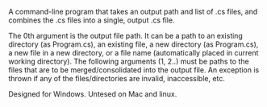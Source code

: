 A command-line program that takes an output path and list of .cs files, and combines the .cs files into a single, output .cs file. 

The 0th argument is the output file path. It can be a path to an existing directory (as Program.cs), an existing file, a new directory (as Program.cs), a new file in a new directory, or a file name (automatically placed in current working directory). The following arguments (1, 2..) must be paths to the files that are to be merged/consolidated into the output file. An exception is thrown if any of the files/directories are invalid, inaccessible, etc.

Designed for Windows. Untesed on Mac and linux.